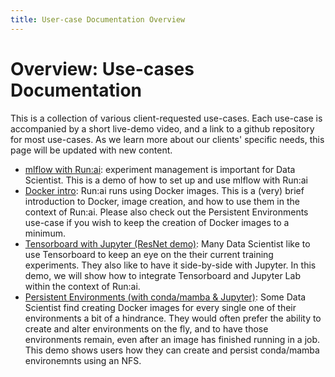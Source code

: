 ```yaml
---
title: User-case Documentation Overview
---
```

# Overview: Use-cases Documentation

This is a collection of various client-requested use-cases. Each use-case is accompanied by a short live-demo video, and a link to a github repository for most use-cases. As we learn more about our clients' specific needs, this page will be updated with new content. 
  
+ [mlflow with Run:ai](./runai_mlflow_demo/README.md): experiment management is important for Data Scientist. This is a demo of how to set up and use mlflow with Run:ai
+ [Docker intro](./runai_docker_intro/README.md): Run:ai runs using Docker images. This is a (very) brief introduction to Docker, image creation, and how to use them in the context of Run:ai. Please also check out the Persistent Environments use-case if you wish to keep the creation of Docker images to a minimum.
+ [Tensorboard with Jupyter (ResNet demo)](./runai_tensorboard_demo_with_resnet/README.md): Many Data Scientist like to use Tensorboard to keep an eye on the their current training experiments. They also like to have it side-by-side with Jupyter. In this demo, we will show how to integrate Tensorboard and Jupyter Lab within the context of Run:ai. 
+ [Persistent Environments (with conda/mamba & Jupyter)](./runai_persist_envs/README.md): Some Data Scientist find creating Docker images for every single one of their environments a bit of a hindrance. They would often prefer the ability to create and alter environments on the fly, and to have those environments remain, even after an image has finished running in a job. This demo shows users how they can create and persist conda/mamba environemnts using an NFS.